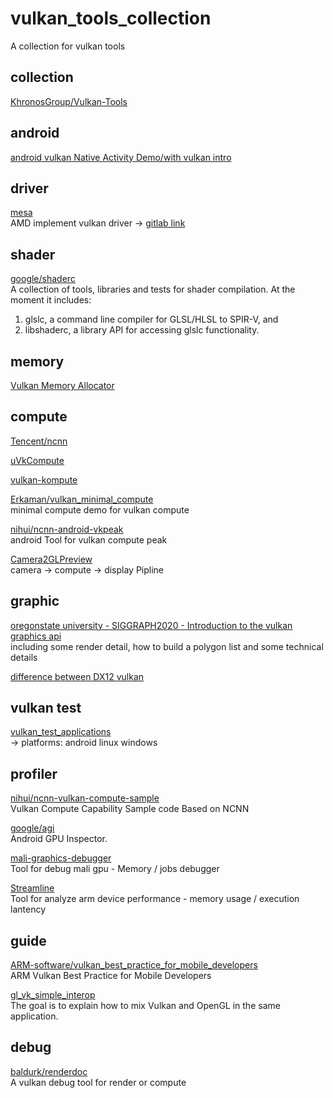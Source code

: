 # vulkan_tools_collection
A collection for vulkan tools

## collection
[KhronosGroup/Vulkan-Tools](https://github.com/KhronosGroup/Vulkan-Tools)

## android
[android vulkan Native Activity Demo/with vulkan intro](https://developer.android.com/ndk/guides/graphics/getting-started)

## driver
[mesa](https://gitlab.freedesktop.org/mesa/mesa)<br>
AMD implement vulkan driver -> [gitlab link](https://gitlab.freedesktop.org/mesa/mesa/-/tree/master/src/amd/vulkan)

## shader
[google/shaderc](https://github.com/google/shaderc)<br>
A collection of tools, libraries and tests for shader compilation. At the moment it includes:
1. glslc, a command line compiler for GLSL/HLSL to SPIR-V, and
2. libshaderc, a library API for accessing glslc functionality.

[]()

## memory

[Vulkan Memory Allocator](https://github.com/GPUOpen-LibrariesAndSDKs/VulkanMemoryAllocator)



## compute
[Tencent/ncnn](https://github.com/Tencent/ncnn)

[uVkCompute](https://github.com/google/uVkCompute)

[vulkan-kompute](https://github.com/EthicalML/vulkan-kompute)

[Erkaman/vulkan_minimal_compute](https://github.com/Erkaman/vulkan_minimal_compute)<br>
minimal compute demo for vulkan compute

[nihui/ncnn-android-vkpeak](https://github.com/nihui/ncnn-android-vkpeak.git)<br>
android Tool for vulkan compute peak

[Camera2GLPreview](https://github.com/ochornenko/Camera2GLPreview)<br>
camera -> compute -> display Pipline

## graphic

[oregonstate university - SIGGRAPH2020 - Introduction to the vulkan graphics api](http://web.engr.oregonstate.edu/~mjb/vulkan/)<br>
including some render detail, how to build a polygon list and some technical details

[difference between DX12 vulkan](https://gpuopen.com/performance/)

## vulkan test
[vulkan_test_applications](https://github.com/google/vulkan_test_applications)<br>
  -> platforms: android linux windows

## profiler
[nihui/ncnn-vulkan-compute-sample](https://github.com/nihui/ncnn-vulkan-compute-sample)<br>
Vulkan Compute Capability Sample code Based on NCNN

[google/agi](https://github.com/google/agi)<br>
Android GPU Inspector.

[mali-graphics-debugger](https://developer.arm.com/documentation/dui0482/w/live-view-and-timeline-view/mali-graphics-debugger--mgd--mode-in-live-view?lang=en)<br>
Tool for debug mali gpu - Memory / jobs debugger

[Streamline](https://developer.arm.com/tools-and-software/graphics-and-gaming/arm-mobile-studio/components/streamline-performance-analyzer)<br>
Tool for analyze arm device performance - memory usage / execution lantency

## guide

[ARM-software/vulkan_best_practice_for_mobile_developers](https://github.com/ARM-software/vulkan_best_practice_for_mobile_developers)<br>
ARM Vulkan Best Practice for Mobile Developers

[gl_vk_simple_interop](https://github.com/nvpro-samples/gl_vk_simple_interop)<br>
The goal is to explain how to mix Vulkan and OpenGL in the same application.

## debug
[baldurk/renderdoc](https://github.com/baldurk/renderdoc)<br>
A vulkan debug tool for render or compute
